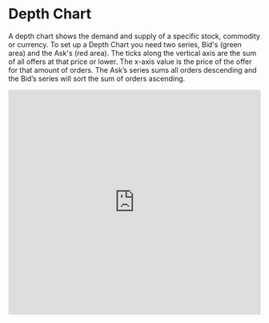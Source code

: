 Depth Chart
===

A depth chart shows the demand and supply of a specific stock, commodity or currency. To set up a Depth Chart you need two series, Bid's (green area) and the Ask's (red area). The ticks along the vertical axis are the sum of all offers at that price or lower. The x-axis value is the price of the offer for that amount of orders. The Ask’s series sums all orders descending and the Bid’s series will sort the sum of orders ascending.

<iframe width="320" height="240" style="width: 100%; height: 450px; border: none;" src=https://www.highcharts.com/samples/view.php?path=stock/demo/depth-chart></iframe>

